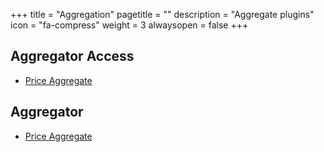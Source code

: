 +++
title = "Aggregation"
pagetitle = ""
description = "Aggregate plugins"
icon = "fa-compress"
weight = 3
alwaysopen = false
+++

## Aggregator Access
* [Price Aggregate](https://github.com/TravelgateX)

## Aggregator
* [Price Aggregate](https://github.com/TravelgateX)

